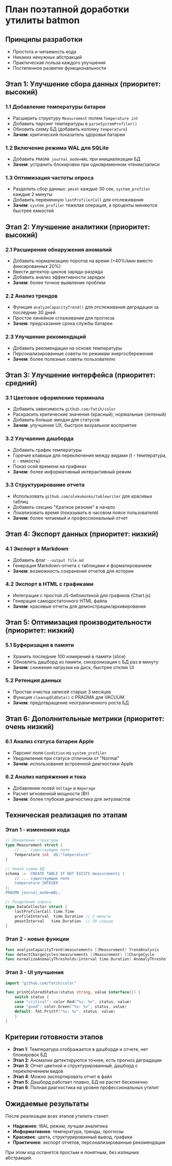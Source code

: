 # План поэтапной доработки утилиты batmon

## Принципы разработки

- Простота и читаемость кода
- Никаких ненужных абстракций
- Практическая польза каждого улучшения
- Постепенное развитие функциональности

## Этап 1: Улучшение сбора данных (приоритет: высокий)

### 1.1 Добавление температуры батареи

- Расширить структуру `Measurement` полем `Temperature int`
- Добавить парсинг температуры в `parseSystemProfiler()`
- Обновить схему БД (добавить колонку `temperature`)
- **Зачем**: критический показатель здоровья батареи

### 1.2 Включение режима WAL для SQLite

- Добавить `PRAGMA journal_mode=WAL` при инициализации БД
- **Зачем**: устранить блокировки при одновременном чтении/записи

### 1.3 Оптимизация частоты опроса

- Разделить сбор данных: `pmset` каждые 30 сек, `system_profiler` каждые 2 минуты
- Добавить переменную `lastProfilerCall` для отслеживания
- **Зачем**: `system_profiler` тяжелая операция, а проценты меняются быстрее емкостей

## Этап 2: Улучшение аналитики (приоритет: высокий)

### 2.1 Расширение обнаружения аномалий

- Добавить нормализацию порогов на время (>40%/мин вместо фиксированных 20%)
- Ввести детектор циклов заряда-разряда
- Добавить анализ эффективности зарядки
- **Зачем**: более точное выявление проблем

### 2.2 Анализ трендов

- Функция `analyzeCapacityTrend()` для отслеживания деградации за последние 30 дней
- Простое линейное сглаживание для прогноза
- **Зачем**: предсказание срока службы батареи

### 2.3 Улучшение рекомендаций

- Добавить рекомендации на основе температуры
- Персонализированные советы по режимам энергосбережения
- **Зачем**: более полезные советы пользователю

## Этап 3: Улучшение интерфейса (приоритет: средний)

### 3.1 Цветовое оформление терминала

- Добавить зависимость `github.com/fatih/color`
- Раскрасить критические значения (красный), нормальные (зеленый)
- Добавить больше эмодзи для статусов
- **Зачем**: улучшение UX, быстрое визуальное восприятие

### 3.2 Улучшение дашборда

- Добавить график температуры
- Горячие клавиши для переключения между видами (t - температура, c - емкость)
- Показ осей времени на графиках
- **Зачем**: более информативный интерактивный режим

### 3.3 Структурирование отчета

- Использовать `github.com/olekukonko/tablewriter` для красивых таблиц
- Добавить секцию "Краткое резюме" в начало
- Локализовать время (показывать в часовом поясе пользователя)
- **Зачем**: более читаемый и профессиональный отчет

## Этап 4: Экспорт данных (приоритет: низкий)

### 4.1 Экспорт в Markdown

- Добавить флаг `--output file.md`
- Генерация Markdown-отчета с таблицами и форматированием
- **Зачем**: возможность сохранения отчетов для истории

### 4.2 Экспорт в HTML с графиками

- Интеграция с простой JS-библиотекой для графиков (Chart.js)
- Генерация самодостаточного HTML файла
- **Зачем**: красивые отчеты для демонстрации/архивирования

## Этап 5: Оптимизация производительности (приоритет: низкий)

### 5.1 Буферизация в памяти

- Хранить последние 100 измерений в памяти (slice)
- Обновлять дашборд из памяти, синхронизация с БД раз в минуту
- **Зачем**: снижение нагрузки на диск, быстрее отклик UI

### 5.2 Ретенция данных

- Простая очистка записей старше 3 месяцев
- Функция `cleanupOldData()` с PRAGMA для VACUUM
- **Зачем**: предотвращение неограниченного роста БД

## Этап 6: Дополнительные метрики (приоритет: очень низкий)

### 6.1 Анализ статуса батареи Apple

- Парсинг поля `Condition` из `system_profiler`
- Уведомления при статусе отличном от "Normal"
- **Зачем**: использование встроенной диагностики Apple

### 6.2 Анализ напряжения и тока

- Добавление полей `Voltage` и `Amperage`
- Расчет мгновенной мощности (Вт)
- **Зачем**: более глубокая диагностика для энтузиастов

## Техническая реализация по этапам

### Этап 1 - изменения кода

```go
// Обновление структуры
type Measurement struct {
    // ... существующие поля
    Temperature int `db:"temperature"`
}

// Новая схема БД
schema := `CREATE TABLE IF NOT EXISTS measurements (
    // ... существующие поля  
    temperature INTEGER
);
PRAGMA journal_mode=WAL;`

// Разделение опроса
type DataCollector struct {
    lastProfilerCall time.Time
    profileInterval  time.Duration // 2 минуты
    pmsetInterval   time.Duration  // 30 секунд
}
```

### Этап 2 - новые функции

```go
func analyzeCapacityTrend(measurements []Measurement) TrendAnalysis
func detectChargeCycles(measurements []Measurement) []ChargeCycle
func normalizeAnomalyThresholds(interval time.Duration) AnomalyThresholds
```

### Этап 3 - UI улучшения

```go
import "github.com/fatih/color"

func printColoredStatus(status string, value interface{}) {
    switch status {
    case "critical": color.Red("%s: %v", status, value)
    case "good": color.Green("%s: %v", status, value)
    default: fmt.Printf("%s: %v", status, value)
    }
}
```

## Критерии готовности этапов

- **Этап 1**: Температура отображается в дашборде и отчете, нет блокировок БД
- **Этап 2**: Аномалии детектируются точнее, есть прогноз деградации
- **Этап 3**: Отчет цветной и структурированный, дашборд с переключением видов
- **Этап 4**: Можно экспортировать отчет в файл
- **Этап 5**: Дашборд работает плавно, БД не растет бесконечно
- **Этап 6**: Полная диагностика на уровне профессиональных утилит

## Ожидаемые результаты

После реализации всех этапов утилита станет:

- **Надежнее**: WAL режим, лучшая аналитика
- **Информативнее**: температура, тренды, прогнозы
- **Красивее**: цвета, структурированный вывод, графики
- **Практичнее**: экспорт отчетов, персонализированные рекомендации

При этом код останется простым и понятным, без излишних абстракций.
